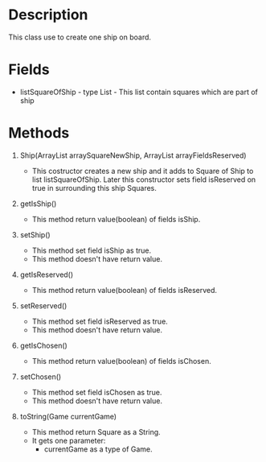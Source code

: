 # Description
This class use to create one ship on board. 

# Fields
* listSquareOfShip - type List<Square> - This list contain squares which are part of ship 

# Methods
1. Ship(ArrayList<Square> arraySquareNewShip, ArrayList<Square> arrayFieldsReserved)
    * This costructor creates a new ship and it adds to Square of Ship to list listSquareOfShip. Later this constructor sets field isReserved on true in surrounding this ship Squares.

1. getIsShip()
    * This method return value(boolean) of fields isShip.
    
2. setShip()
    * This method set field isShip as true.
    * This method doesn't have return value.

3. getIsReserved()
    * This method return value(boolean) of fields isReserved.

4. setReserved()
    * This method set field isReserved as true.
    * This method doesn't have return value.

5. getIsChosen()
    * This method return value(boolean) of fields isChosen.

6. setChosen()
    * This method set field isChosen as true.
    * This method doesn't have return value.

7. toString(Game currentGame)
    * This method return Square as a String.
    * It gets one parameter:
        * currentGame as a type of Game. 
    

